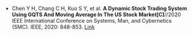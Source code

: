 * Chen Y H, Chang C H, Kuo S Y, et al. <b>A Dynamic Stock Trading System Using GQTS And Moving Average In The US Stock Market[C]</b>//2020 IEEE International Conference on Systems, Man, and Cybernetics (SMC). IEEE, 2020: 848-853. [Link](https://ieeexplore.ieee.org/abstract/document/9283390)